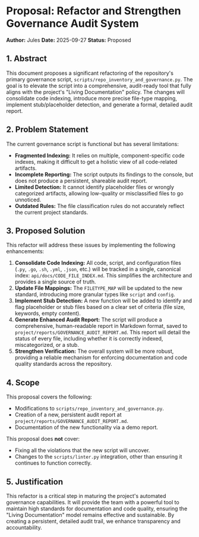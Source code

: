 # Proposal: Refactor and Strengthen Governance Audit System

**Author:** Jules
**Date:** 2025-09-27
**Status:** Proposed

## 1. Abstract

This document proposes a significant refactoring of the repository's primary governance script, `scripts/repo_inventory_and_governance.py`. The goal is to elevate the script into a comprehensive, audit-ready tool that fully aligns with the project's "Living Documentation" policy. The changes will consolidate code indexing, introduce more precise file-type mapping, implement stub/placeholder detection, and generate a formal, detailed audit report.

## 2. Problem Statement

The current governance script is functional but has several limitations:
*   **Fragmented Indexing:** It relies on multiple, component-specific code indexes, making it difficult to get a holistic view of all code-related artifacts.
*   **Incomplete Reporting:** The script outputs its findings to the console, but does not produce a persistent, shareable audit report.
*   **Limited Detection:** It cannot identify placeholder files or wrongly categorized artifacts, allowing low-quality or misclassified files to go unnoticed.
*   **Outdated Rules:** The file classification rules do not accurately reflect the current project standards.

## 3. Proposed Solution

This refactor will address these issues by implementing the following enhancements:

1.  **Consolidate Code Indexing:** All code, script, and configuration files (`.py`, `.go`, `.sh`, `.yml`, `.json`, etc.) will be tracked in a single, canonical index: `api/docs/CODE_FILE_INDEX.md`. This simplifies the architecture and provides a single source of truth.
2.  **Update File Mappings:** The `FILETYPE_MAP` will be updated to the new standard, introducing more granular types like `script` and `config`.
3.  **Implement Stub Detection:** A new function will be added to identify and flag placeholder or stub files based on a clear set of criteria (file size, keywords, empty content).
4.  **Generate Enhanced Audit Report:** The script will produce a comprehensive, human-readable report in Markdown format, saved to `project/reports/GOVERNANCE_AUDIT_REPORT.md`. This report will detail the status of every file, including whether it is correctly indexed, miscategorized, or a stub.
5.  **Strengthen Verification:** The overall system will be more robust, providing a reliable mechanism for enforcing documentation and code quality standards across the repository.

## 4. Scope

This proposal covers the following:
*   Modifications to `scripts/repo_inventory_and_governance.py`.
*   Creation of a new, persistent audit report at `project/reports/GOVERNANCE_AUDIT_REPORT.md`.
*   Documentation of the new functionality via a demo report.

This proposal does **not** cover:
*   Fixing all the violations that the new script will uncover.
*   Changes to the `scripts/linter.py` integration, other than ensuring it continues to function correctly.

## 5. Justification

This refactor is a critical step in maturing the project's automated governance capabilities. It will provide the team with a powerful tool to maintain high standards for documentation and code quality, ensuring the "Living Documentation" model remains effective and sustainable. By creating a persistent, detailed audit trail, we enhance transparency and accountability.